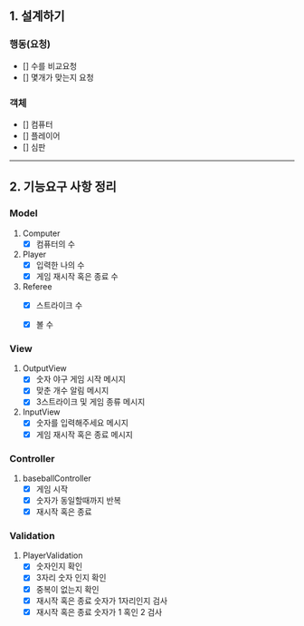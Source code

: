 ## 1. 설계하기
### 행동(요청)
- [] 수를 비교요청
- [] 몇개가 맞는지 요청

### 객체
- [] 컴퓨터
- [] 플레이어
- [] 심판

---

## 2. 기능요구 사항 정리

### Model
1. Computer
   - [x] 컴퓨터의 수

2. Player
   - [x] 입력한 나의 수
   - [x] 게임 재시작 혹은 종료 수

3. Referee
   - [x] 스트라이크 수
   - [x] 볼 수


### View

1. OutputView
    - [x] 숫자 야구 게임 시작 메시지
    - [x] 맞춘 개수 알림 메시지
    - [x] 3스트라이크 및 게임 종류 메시지

2. InputView
    - [x] 숫자를 입력해주세요 메시지
    - [x] 게임 재시작 혹은 종료 메시지

### Controller
1. baseballController
   - [x] 게임 시작
   - [x] 숫자가 동일할때까지 반복
   - [x] 재시작 혹은 종료

### Validation
1. PlayerValidation
   - [x] 숫자인지 확인
   - [x] 3자리 숫자 인지 확인
   - [x] 중복이 없는지 확인
   - [x] 재시작 혹은 종료 숫자가 1자리인지 검사
   - [x] 재시작 혹은 종료 숫자가 1 혹인 2 검사